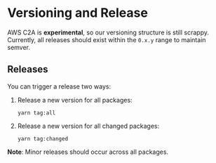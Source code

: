 # Versioning and Release

AWS C2A is **experimental**, so our versioning structure is still scrappy. Currently,
all releases should exist within the `0.x.y` range to maintain semver.

## Releases

You can trigger a release two ways:

1. Release a new version for all packages:
    ```
    yarn tag:all
    ```
2. Release a new version for all changed packages:
    ```
    yarn tag:changed
    ```

**Note**: Minor releases should occur across all packages. 
